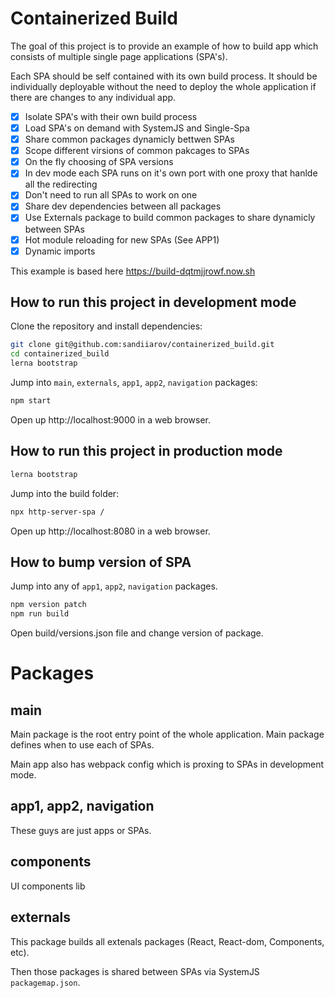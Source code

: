 # Containerized Build

The goal of this project is to provide an example of how to build app which consists of multiple single page applications (SPA's).

Each SPA should be self contained with its own build process. It should be individually deployable without the need to deploy the whole application if there are changes to any individual app.

- [x] Isolate SPA's with their own build process
- [x] Load SPA's on demand with SystemJS and Single-Spa
- [x] Share common packages dynamicly bettwen SPAs
- [x] Scope different virsions of common pakcages to SPAs
- [x] On the fly choosing of SPA versions
- [x] In dev mode each SPA runs on it's own port with one proxy that hanlde all the redirecting
- [x] Don't need to run all SPAs to work on one
- [x] Share dev dependencies between all packages
- [x] Use Externals package to build common packages to share dynamicly between SPAs
- [x] Hot module reloading for new SPAs (See APP1)
- [x] Dynamic imports

This example is based here https://build-dqtmjjrowf.now.sh

## How to run this project in development mode

Clone the repository and install dependencies:

```sh
git clone git@github.com:sandiiarov/containerized_build.git
cd containerized_build
lerna bootstrap
```

Jump into `main`, `externals`, `app1`, `app2`, `navigation` packages:

```sh
npm start
```

Open up http://localhost:9000 in a web browser.

## How to run this project in production mode

```sh
lerna bootstrap
```

Jump into the build folder:

```sh
npx http-server-spa /
```

Open up http://localhost:8080 in a web browser.

## How to bump version of SPA

Jump into any of `app1`, `app2`, `navigation` packages.

```sh
npm version patch
npm run build
```

Open build/versions.json file and change version of package.

# Packages

## main

Main package is the root entry point of the whole application. Main package defines when to use each of SPAs.

Main app also has webpack config which is proxing to SPAs in development mode.

## app1, app2, navigation

These guys are just apps or SPAs.

## components

UI components lib

## externals

This package builds all extenals packages (React, React-dom, Components, etc).

Then those packages is shared between SPAs via SystemJS `packagemap.json`.

